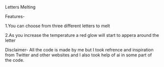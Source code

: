 Letters Melting 

Features-

1.You can choose from three different letters to melt

2.As you increase the temperature a red glow will start to appera around the letter

Disclaimer-
All the code is made by me but I took refrence and inspiration from Twitter and other websites and I also took help of ai in some part of the code.
